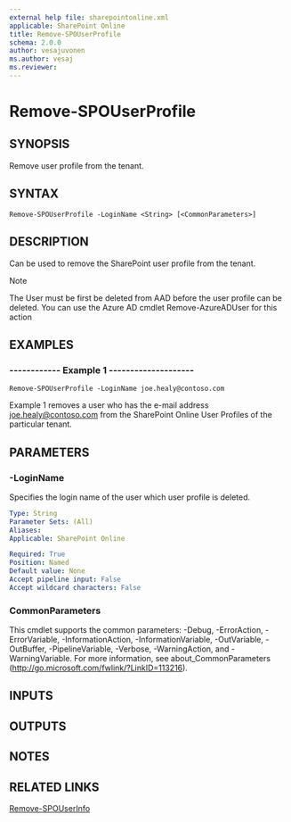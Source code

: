 ```yaml
---
external help file: sharepointonline.xml
applicable: SharePoint Online
title: Remove-SPOUserProfile
schema: 2.0.0
author: vesajuvonen
ms.author: vesaj
ms.reviewer:
---
```


# Remove-SPOUserProfile

## SYNOPSIS
Remove user profile from the tenant.

## SYNTAX

```
Remove-SPOUserProfile -LoginName <String> [<CommonParameters>]
```

## DESCRIPTION
Can be used to remove the SharePoint user profile from the tenant.

> [!NOTE]
> The User must be first be deleted from AAD before the user profile can be deleted. You can use the Azure AD cmdlet Remove-AzureADUser for this action

## EXAMPLES

###   ------------ Example 1 --------------------
```
Remove-SPOUserProfile -LoginName joe.healy@contoso.com
```
Example 1 removes a user who has the e-mail address joe.healy@contoso.com from the SharePoint Online User Profiles of the particular tenant.


## PARAMETERS

### -LoginName
Specifies the login name of the user which user profile is deleted.

```yaml
Type: String
Parameter Sets: (All)
Aliases: 
Applicable: SharePoint Online

Required: True
Position: Named
Default value: None
Accept pipeline input: False
Accept wildcard characters: False
```

### CommonParameters
This cmdlet supports the common parameters: -Debug, -ErrorAction, -ErrorVariable, -InformationAction, -InformationVariable, -OutVariable, -OutBuffer, -PipelineVariable, -Verbose, -WarningAction, and -WarningVariable. For more information, see about_CommonParameters (http://go.microsoft.com/fwlink/?LinkID=113216).

## INPUTS

## OUTPUTS

## NOTES

## RELATED LINKS

[Remove-SPOUserInfo](Remove-SPOUserInfo.md)
